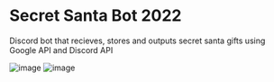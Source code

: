 # Secret Santa Bot 2022

Discord bot that recieves, stores and outputs secret santa gifts using Google API and Discord API

![image](https://user-images.githubusercontent.com/75947401/233860390-17c97869-0791-46e0-a5e5-38ff93cccec1.png)
![image](https://user-images.githubusercontent.com/75947401/233860395-cd834e45-50c1-4f63-b89a-095c5f76e6e4.png)
